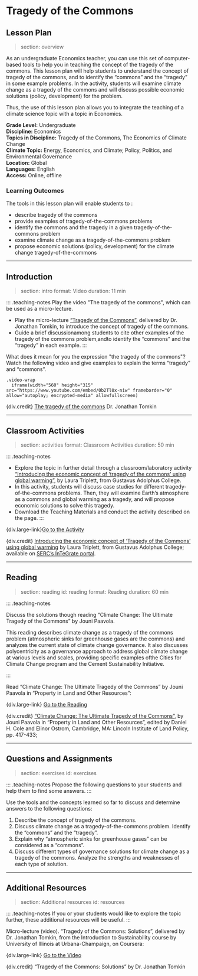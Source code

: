 # Tragedy of the Commons

## Lesson Plan
> section: overview

As an undergraduate Economics teacher, you can use this set of computer-based tools to help you in teaching the concept of the tragedy of the commons.
This lesson plan will help students to understand the concept of tragedy of the commons, and to identify the “commons” and the “tragedy” in some example problems. In the activity, students will examine climate change as a tragedy of the commons and will discuss possible economic solutions (policy, development) for the problem.

Thus, the use of this lesson plan allows you to integrate the teaching of a climate science topic with a topic in Economics.

__Grade Level:__ Undergraduate  
__Discipline:__ Economics  
__Topics in Discipline:__ Tragedy of the Commons, The Economics of Climate Change  
__Climate Topic:__ Energy, Economics, and Climate; Policy, Politics, and Environmental Governance  
__Location:__ Global  
__Languages:__ English  
__Access:__ Online, offline

### Learning Outcomes
The tools in this lesson plan will enable students to :

* describe tragedy of the commons
* provide examples of tragedy-of-the-commons problems
* identify the commons and the tragedy in a given tragedy-of-the-commons problem
* examine climate change as a tragedy-of-the-commons problem
* propose economic solutions (policy, development) for the climate change tragedy-of-the-commons

---

## Introduction
> section: intro
> format: Video
> duration: 11 min

::: .teaching-notes
Play the video "The tragedy of the commons", which can be used as a  micro-lecture.

* Play the micro-lecture [“Tragedy of the Commons”](https://www.coursera.org/lecture/sustainability/tragedy-of-the-commons-MtxUU), delivered by Dr. Jonathan Tomkin, to introduce the concept of tragedy of the commons.
* Guide a brief discussionamong students to cite other examples of the tragedy of the commons problem,andto identify the “commons” and the “tragedy” in each example.
:::

What does it mean for you the expression "the tragedy of the commons"? Watch the following video and give examples to explain the terms “tragedy” and “commons”.

    .video-wrap
      iframe(width="560" height="315" src="https://www.youtube.com/embed/0b2Tl0x-niw" frameborder="0" allow="autoplay; encrypted-media" allowfullscreen)

	  
{div.credit}
[The tragedy of the commons](https://www.coursera.org/lecture/sustainability/tragedy-of-the-commons-MtxUU) Dr. Jonathan Tomkin


---

## Classroom Activities
> section: activities
> format: Classroom Activities
> duration: 50 min


::: .teaching-notes
* Explore the topic in further detail through a classroom/laboratory activity [“Introducing the economic concept of ‘tragedy of the commons’ using global warming”](https://serc.carleton.edu/integrate/programs/implementation/program2/activities/135953.html), by Laura Triplett, from Gustavus Adolphus College.
* In this activity, students will discuss case studies for different tragedy-of-the-commons problems. Then, they will examine Earth’s atmosphere as a commons and global warming as a tragedy, and will propose economic solutions to solve this tragedy.
* Download the Teaching Materials and conduct the activity described on the page.
:::

{div.large-link}[Go to the Activity](https://serc.carleton.edu/integrate/programs/implementation/program2/activities/135953.html)

{div.credit}
[Introducing the economic concept of ‘Tragedy of the Commons’ using global warming](https://serc.carleton.edu/integrate/programs/implementation/program2/activities/135953.html) by Laura Triplett, from Gustavus Adolphus College; available on [SERC’s InTeGrate portal](https://serc.carleton.edu/integrate/index.html).



---

## Reading
> section: reading
> id: reading
> format: Reading
> duration: 60 min

::: .teaching-notes

Discuss the solutions though reading “Climate Change: The Ultimate Tragedy of the Commons” by Jouni Paavola.

This reading describes climate change as a tragedy of the commons problem (atmospheric sinks for greenhouse gases are the commons) and analyzes the current state of climate change governance. It also discusses polycentricity as a governance approach to address global climate change at various levels and scales, providing specific examples ofthe Cities for Climate Change program and the Cement Sustainability Initiative.

:::

Read “Climate Change: The Ultimate Tragedy of the Commons” by Jouni Paavola in “Property in Land and Other Resources”:

{div.large-link} [Go to the Reading](https://www.lincolninst.edu/sites/default/files/pubfiles/climate-change_0.pdf)

{div.credit}
[“Climate Change: The Ultimate Tragedy of the Commons”](https://www.lincolninst.edu/sites/default/files/pubfiles/climate-change_0.pdf), by Jouni Paavola in “Property in Land and Other Resources”, edited by Daniel H. Cole and Elinor Ostrom, Cambridge, MA: Lincoln Institute of Land Policy, pp. 417-433; 

---

## Questions and Assignments
> section: exercises
> id: exercises

::: .teaching-notes
Propose the following questions to your students and help them to find some answers.
:::

Use the tools and the concepts learned so far to discuss and determine answers to the following questions:

1. Describe the concept of tragedy of the commons.
2. Discuss climate change as a tragedy-of-the-commons problem. Identify the “commons” and the “tragedy”.
3. Explain why “atmospheric sinks for greenhouse gases” can be considered as a “commons”.
4. Discuss different types of governance solutions for climate change as a tragedy of the commons. Analyze the strengths and weaknesses of each type of solution.


---

## Additional Resources
> section: Additional resources
> id: resources

::: .teaching-notes
If you or your students would like to explore the topic further, these additional resources will be useful.
:::

Micro-lecture (video). “Tragedy of the Commons: Solutions”, delivered by Dr. Jonathan Tomkin, from the Introduction to Sustainability course by University of Illinois at Urbana-Champaign, on Coursera:

{div.large-link} [Go to the Video](https://www.coursera.org/lecture/sustainability/tragedy-of-the-commons-solutions-wBRcA)

{div.credit}
“Tragedy of the Commons: Solutions” by Dr. Jonathan Tomkin

